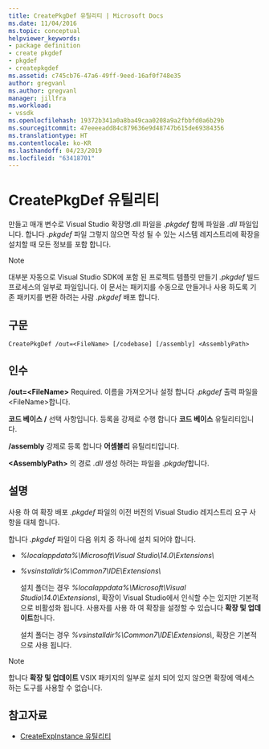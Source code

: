 ```yaml
---
title: CreatePkgDef 유틸리티 | Microsoft Docs
ms.date: 11/04/2016
ms.topic: conceptual
helpviewer_keywords:
- package definition
- create pkgdef
- pkgdef
- createpkgdef
ms.assetid: c745cb76-47a6-49ff-9eed-16af0f748e35
author: gregvanl
ms.author: gregvanl
manager: jillfra
ms.workload:
- vssdk
ms.openlocfilehash: 19372b341a0a8ba49caa0208a9a2fbbfd0a6b29b
ms.sourcegitcommit: 47eeeeadd84c879636e9d48747b615de69384356
ms.translationtype: HT
ms.contentlocale: ko-KR
ms.lasthandoff: 04/23/2019
ms.locfileid: "63418701"
---
```

# <a name="createpkgdef-utility"></a>CreatePkgDef 유틸리티
만들고 매개 변수로 Visual Studio 확장명.dll 파일을 *.pkgdef* 함께 파일을 *.dll* 파일입니다. 합니다 *.pkgdef* 파일 그렇지 않으면 작성 될 수 있는 시스템 레지스트리에 확장을 설치할 때 모든 정보를 포함 합니다.

> [!NOTE]
> 대부분 자동으로 Visual Studio SDK에 포함 된 프로젝트 템플릿 만들기 *.pkgdef* 빌드 프로세스의 일부로 파일입니다. 이 문서는 패키지를 수동으로 만들거나 사용 하도록 기존 패키지를 변환 하려는 사람 *.pkgdef* 배포 합니다.

## <a name="syntax"></a>구문

```
CreatePkgDef /out=<FileName> [/codebase] [/assembly] <AssemblyPath>
```

## <a name="arguments"></a>인수
 **/out=&lt;FileName&gt;** Required. 이름을 가져오거나 설정 합니다 *.pkgdef* 출력 파일을 &lt;FileName&gt;합니다.

 **코드 베이스 /** 선택 사항입니다. 등록을 강제로 수행 합니다 **코드 베이스** 유틸리티입니다.

 **/assembly** 강제로 등록 합니다 **어셈블리** 유틸리티입니다.

 **&lt;AssemblyPath&gt;**  의 경로 *.dll* 생성 하려는 파일을 *.pkgdef*합니다.

## <a name="remarks"></a>설명
 사용 하 여 확장 배포 *.pkgdef* 파일의 이전 버전의 Visual Studio 레지스트리 요구 사항을 대체 합니다.

 합니다 *.pkgdef* 파일이 다음 위치 중 하나에 설치 되어야 합니다.

- *%localappdata%\Microsoft\Visual Studio\14.0\Extensions\\*

- *%vsinstalldir%\Common7\IDE\Extensions\\*

  설치 폴더는 경우 *%localappdata%\Microsoft\Visual Studio\14.0\Extensions\\*, 확장이 Visual Studio에서 인식할 수는 있지만 기본적으로 비활성화 됩니다. 사용자를 사용 하 여 확장을 설정할 수 있습니다 **확장 및 업데이트**합니다.

  설치 폴더는 경우 *%vsinstalldir%\Common7\IDE\Extensions\\*, 확장은 기본적으로 사용 됩니다.

> [!NOTE]
> 합니다 **확장 및 업데이트** VSIX 패키지의 일부로 설치 되어 있지 않으면 확장에 액세스 하는 도구를 사용할 수 없습니다.

## <a name="see-also"></a>참고자료
- [CreateExpInstance 유틸리티](../../extensibility/internals/createexpinstance-utility.md)